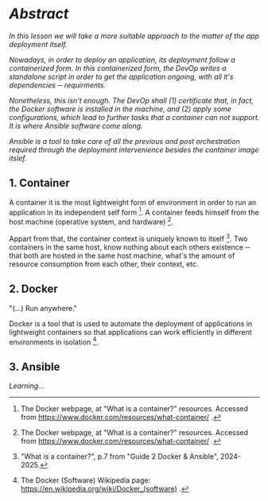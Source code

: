 # *Abstract*

*In this lesson we will take a more suitable approach to the matter of the app deployment itself.*

*Nowadays, in order to deploy an application, its deployment follow a containerized form. In this containerized form, the DevOp writes a standalone script in order to get the application ongoing, with all it's dependencies ─ requirments.*

*Nonetheless, this isn't enough. The DevOp shall (1) certificate that, in fact, the Docker software is installed in the machine, and (2) apply some configurations, which lead to further tasks that a container can not support. It is where Ansible software come along.*

*Ansible is a tool to take care of all the previous and post orchestration required through the deployment intervenience besides the container image itslef.*

## 1. Container
A container it is the most lightweight form of environment in order to run an application in its independent self form [^1]. A container feeds himself from the host machine (operative system, and hardware) [^1].

Appart from that, the container context is uniquely known to itself [^2]. Two containers in the same host, know nothing about each others existence ─ that both are hosted in the same host machine, what's the amount of resource consumption from each other, their context, etc.

## 2. Docker
"(...) Run anywhere."

Docker is a tool that is used to automate the deployment of applications in lightweight containers so that applications can work efficiently in different environments in isolation [^3]. 

## 3. Ansible
<!--## 1.3 Ansible <img src="media/ansible1.png" width="28">-->
*Learning...*



[^1]: The Docker webpage, at "What is a container?" resources. Accessed from https://www.docker.com/resources/what-container/ .

[^2]: "What is a container?", p.7 from "Guide 2 Docker & Ansible", 2024-2025.

[^3]: The Docker (Software) Wikipedia page: https://en.wikipedia.org/wiki/Docker_(software) .
